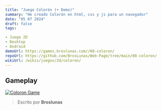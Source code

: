 ```yaml
---
title: "Juego Colorón (+ Demo)"
summary: "He creado Colorón en html, css y js para un navegador"
date: "05 07 2024"
draft: false
tags:

- Juego 2D
- Desktop
- Android
demoUrl: https://games.broslunas.com//08-coloron/
repoUrl: https://github.com/BrosLunas/Web-Page/tree/main/08-coloron/
wikiUrl: /wikis/juegos/2d/coloron/
---
```


## Gameplay
[![Coloron Game](https://assets.broslunas.com/games/coloron.png)](https://assets.broslunas.com/gameplay/coloron.mp4)

> Escrito por **Broslunas**
